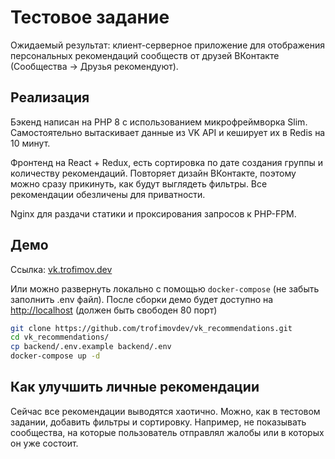 # Тестовое задание

Ожидаемый результат: клиент-серверное приложение для отображения персональных рекомендаций сообществ от друзей
ВКонтакте (Сообщества → Друзья рекомендуют).

## Реализация

Бэкенд написан на PHP 8 с использованием микрофреймворка Slim. Самостоятельно вытаскивает данные из VK API и кеширует их
в Redis на 10 минут.

Фронтенд на React + Redux, есть сортировка по дате создания группы и количеству рекомендаций. Повторяет дизайн
ВКонтакте, поэтому можно сразу прикинуть, как будут выглядеть фильтры. Все рекомендации обезличены для приватности.

Nginx для раздачи статики и проксирования запросов к PHP-FPM.

## Демо

Ссылка: [vk.trofimov.dev](https://vk.trofimov.dev)

Или можно развернуть локально с помощью `docker-compose` (не забыть заполнить .env файл). После сборки демо будет
доступно на [http://localhost](http://localhost/) (должен быть свободен 80 порт)

```bash
git clone https://github.com/trofimovdev/vk_recommendations.git
cd vk_recommendations/
cp backend/.env.example backend/.env
docker-compose up -d
```

## Как улучшить личные рекомендации

Сейчас все рекомендации выводятся хаотично. Можно, как в тестовом задании, добавить фильтры и сортировку. Например, не
показывать сообщества, на которые пользователь отправлял жалобы или в которых он уже состоит.
